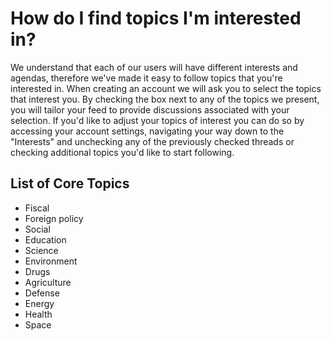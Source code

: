 # How do I find topics I'm interested in? #
We understand that each of our users will have different interests and agendas, 
therefore we've made it easy to follow topics that you're interested in. 
When creating an account we will ask you to select the topics that interest 
you. By checking the box next to any of the topics we present, you will 
tailor your feed to provide discussions associated with your selection. If you'd 
like to adjust your topics of interest you can do so by accessing your account 
settings, navigating your way down to the "Interests" and unchecking any of the 
previously checked threads or checking additional topics you'd like to start
following.

## List of Core Topics ##

- Fiscal
- Foreign policy
- Social
- Education
- Science
- Environment
- Drugs
- Agriculture
- Defense
- Energy
- Health
- Space